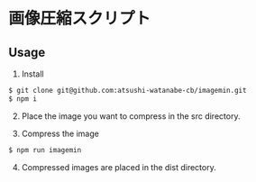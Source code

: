 # 画像圧縮スクリプト

## Usage

1. Install

```bash
$ git clone git@github.com:atsushi-watanabe-cb/imagemin.git
$ npm i
```

2. Place the image you want to compress in the src directory.

3. Compress the image

```bash
$ npm run imagemin
```

4. Compressed images are placed in the dist directory.
